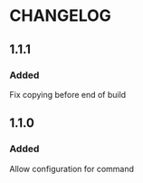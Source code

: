 # CHANGELOG

## 1.1.1

### Added

Fix copying before end of build

## 1.1.0

### Added

Allow configuration for command
